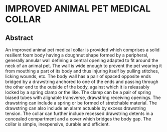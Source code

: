# IMPROVED ANIMAL PET MEDICAL COLLAR

## Abstract
An improved animal pet medical collar is provided which comprises a solid resilient foam body having a doughnut shape formed by a peripheral, generally annular wall defining a central opening adapted to fit around the neck of an animal pet. The wall is wide enough to prevent the pet wearing it from mouthing a part of its body and thus injuring itself by pulling stitches, licking wounds, etc. The body wall has a pair of spaced opposite ends bridged by a drawstring anchored to one of the ends and passing through the other end to the outside of the body, against which it is releasably locked by a spring clamp or the like. The clamp can be a pair of spring biased tubes with alignable transverse, drawstring receiving openings. The drawstring can include a spring or be formed of stretchable material. The drawstring can also include an alarm actuable by excess drawstring tension. The collar can further include recessed drawstring detents in a concealed compartment and a cover which bridges the body gap. The collar is simple, inexpensive, durable and efficient.